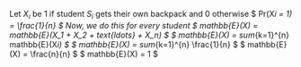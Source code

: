Let $X_i$ be 1 if student $S_i$ gets their own backpack and 0 otherwise
$ Pr(X*i = 1) = \frac{1}{n} $
Now, we do this for every student
$ mathbb{E}(X) = mathbb{E}(X_1 + X_2 + text{ldots} + X_n) $
$ mathbb{E}(X) = sum*{k=1}^{n} mathbb{E}(X*i) $
$ mathbb{E}(X) = sum*{k=1}^{n} \frac{1}{n} $
$ mathbb{E}(X) = \frac{n}{n} $
$ mathbb{E}(X) = 1 $
